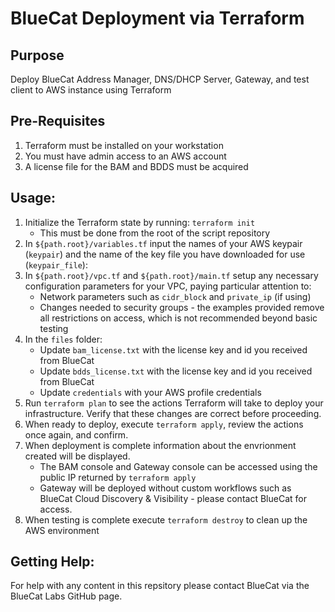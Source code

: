 # BlueCat Deployment via Terraform

## Purpose
Deploy BlueCat Address Manager, DNS/DHCP Server, Gateway, and test client to AWS instance using Terraform

## Pre-Requisites
1. Terraform must be installed on your workstation
2. You must have admin access to an AWS account
3. A license file for the BAM and BDDS must be acquired

## Usage:

1. Initialize the Terraform state by running:  `terraform init`
   * This must be done from the root of the script repository
2. In `${path.root}/variables.tf` input the names of your AWS keypair (`keypair`) and the name of the key file you have downloaded for use (`keypair_file`):
3. In `${path.root}/vpc.tf` and `${path.root}/main.tf` setup any necessary configuration parameters for your VPC, paying particular attention to:
    *  Network parameters such as `cidr_block` and `private_ip` (if using)
    *  Changes needed to security groups - the examples provided remove all restrictions on access, which is not recommended beyond basic testing
4. In the `files` folder:
   *  Update `bam_license.txt` with the license key and id you received from BlueCat
   *  Update `bdds_license.txt` with the license key and id you received from BlueCat
   *  Update `credentials` with your AWS profile credentials
5. Run `terraform plan` to see the actions Terraform will take to deploy your infrastructure.  Verify that these changes are correct before proceeding.
6. When ready to deploy, execute `terraform apply`, review the actions once again, and confirm.
7. When deployment is complete information about the envrionment created will be displayed.
    * The BAM console and Gateway console can be accessed using the public IP returned by `terraform apply`
    * Gateway will be deployed without custom workflows such as BlueCat Cloud Discovery & Visibility - please contact BlueCat for access.
8. When testing is complete execute `terraform destroy` to clean up the AWS environment

## Getting Help:
For help with any content in this repsitory please contact BlueCat via the BlueCat Labs GitHub page.